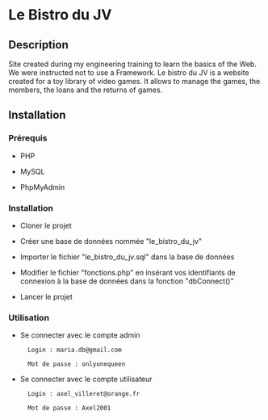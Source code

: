 # Le Bistro du JV

## Description

Site created during my engineering training to learn the basics of the Web. We were instructed not to use a Framework. Le bistro du JV is a website created for a toy library of video games. It allows to manage the games, the members, the loans and the returns of games.

## Installation

### Prérequis

- PHP

- MySQL

- PhpMyAdmin

### Installation

- Cloner le projet

- Créer une base de données nommée "le_bistro_du_jv"

- Importer le fichier "le_bistro_du_jv.sql" dans la base de données

- Modifier le fichier "fonctions.php" en insérant vos identifiants de connexion à la base de données dans la fonction "dbConnect()"

- Lancer le projet

### Utilisation

- Se connecter avec le compte admin

        Login : maria.db@gmail.com

        Mot de passe : onlyonequeen

- Se connecter avec le compte utilisateur

        Login : axel_villeret@orange.fr

        Mot de passe : Axel2001
